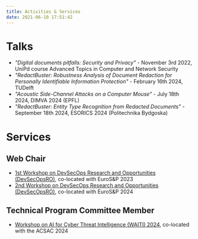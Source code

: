```yaml
---
title: Activities & Services
date: 2021-06-10 17:51:42
---
```


# Talks
- *"Digital documents pitfalls: Security and Privacy"* - November 3rd 2022, UniPd course Advanced Topics in Computer and Network Security
- *"RedactBuster: Robustness Analysis of Document Redaction for Personally Identifiable Information Protection"* - February 16th 2024, TUDelft
- *"Acoustic Side-Channel Attacks on a Computer Mouse"* - July 18th 2024, DIMVA 2024 (EPFL)
- *"RedactBuster: Entity Type Recognition from Redacted Documents"* - September 18th 2024, ESORICS 2024 (Politechnika Bydgoska)

# Services

## Web Chair
- [1st Workshop on DevSecOps Research and Opportunities (DevSecOpsRO)](https://spritz.math.unipd.it/events/2023/devSecOpsRO/), co-located with EuroS&P 2023
- [2nd Workshop on DevSecOps Research and Opportunities (DevSecOpsRO)](https://spritz.math.unipd.it/events/2024/devSecOpsRO/), co-located with EuroS&P 2024

## Technical Program Committee Member
-  [Workshop on AI for Cyber Threat Intelligence (WAITI) 2024](https://waiti-workshop.github.io/), co-located with the ACSAC 2024 
